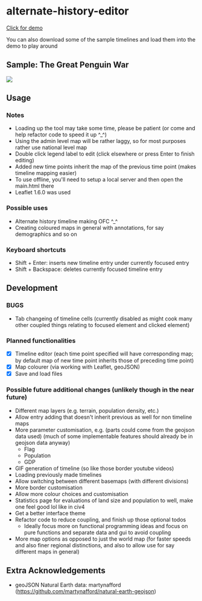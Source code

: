 # alternate-history-editor

[Click for demo](https://yulin-w.github.io/alternate-history-editor/main.html)

You can also download some of the sample timelines and load them into the demo to play around

## Sample: The Great Penguin War

![](https://raw.githubusercontent.com/Yulin-W/alternate-history-editor/master/Sample%20Timelines/Great%20Penguin%20War.gif)

## Usage

### Notes
- Loading up the tool may take some time, please be patient (or come and help refactor code to speed it up ^_^)
- Using the admin level map will be rather laggy, so for most purposes rather use national level map
- Double click legend label to edit (click elsewhere or press Enter to finish editing)
- Added new time points inherit the map of the previous time point (makes timeline mapping easier)
- To use offline, you'll need to setup a local server and then open the main.html there
- Leaflet 1.6.0 was used

### Possible uses
- Alternate history timeline making OFC ^_^
- Creating coloured maps in general with annotations, for say demographics and so on

### Keyboard shortcuts
- Shift + Enter: inserts new timeline entry under currently focused entry
- Shift + Backspace: deletes currently focused timeline entry

## Development

### BUGS
- Tab changeing of timeline cells (currently disabled as might cook many other coupled things relating to focused element and clicked element)

### Planned functionalities
- [x] Timeline editor (each time point specified will have corresponding map; by default map of new time point inherits those of preceding time point)
- [x] Map colourer (via working with Leaflet, geoJSON)
- [x] Save and load files

### Possible future additional changes (unlikely though in the near future)
- Different map layers (e.g. terrain, population density, etc.)
- Allow entry adding that doesn't inherit previous as well for non timeline maps
- More parameter customisation, e.g. (parts could come from the geojson data used) (much of some implementable features should already be in geojson data anyway)
  - Flag
  - Population
  - GDP
- GIF generation of timeline (so like those border youtube videos)
- Loading previously made timelines
- Allow switching between different basemaps (with different divisions)
- More border customisation
- Allow more colour choices and customisation
- Statistics page for evaluations of land size and population to well, make one feel good lol like in civ4
- Get a better interface theme
- Refactor code to reduce coupling, and finish up those optional todos
  - Ideally focus more on functional programming ideas and focus on pure functions and separate data and gui to avoid coupling
- More map options as opposed to just the world map (for faster speeds and also finer regional distinctions, and also to allow use for say different maps in general)

## Extra Acknowledgements
- geoJSON Natural Earth data: martynafford (https://github.com/martynafford/natural-earth-geojson)
